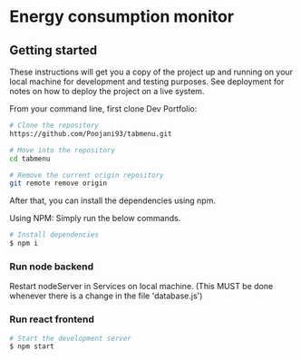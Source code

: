 # Energy consumption monitor

## Getting started

These instructions will get you a copy of the project up and running on your local machine for development and testing purposes. See deployment for notes on how to deploy the project on a live system.

From your command line, first clone Dev Portfolio:

```bash
# Clone the repository
https://github.com/Poojani93/tabmenu.git

# Move into the repository
cd tabmenu

# Remove the current origin repository
git remote remove origin
```

After that, you can install the dependencies using npm.

Using NPM: Simply run the below commands.

```bash
# Install dependencies
$ npm i
```

### Run node backend

Restart nodeServer in Services on local machine.
(This MUST be done whenever there is a change in the file 'database.js')

### Run react frontend

```bash
# Start the development server
$ npm start
```
